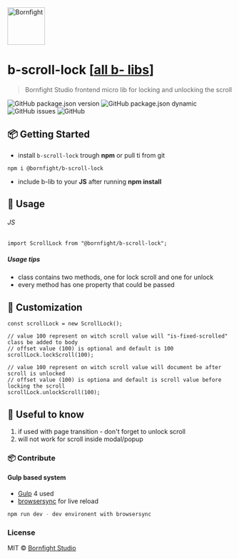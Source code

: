 <a href="https://www.bornfight.studio/">
<img width="84px" src="https://www.bornfight.com/wp-content/themes/bf/static/ui/BF-sign-dark.svg?" title="Bornfight" alt="Bornfight">
</a>

# b-scroll-lock [[all b- libs](https://github.com/bornfight-studio/b-lib-archive/)]
> Bornfight Studio frontend micro lib for locking and unlocking the scroll 

![GitHub package.json version](https://img.shields.io/github/package-json/v/bornfight-studio/b-scroll-lock?style=flat-square)
![GitHub package.json dynamic](https://img.shields.io/github/package-json/keywords/bornfight-studio/b-scroll-lock?style=flat-square)
![GitHub issues](https://img.shields.io/github/issues/bornfight-studio/b-scroll-lock?style=flat-square)
![GitHub](https://img.shields.io/github/license/bornfight-studio/b-scroll-lock?style=flat-square)

## 📦 Getting Started

- install `b-scroll-lock` trough __npm__ or pull ti from git

```
npm i @bornfight/b-scroll-lock
```

- include b-lib to your __JS__ after running __npm install__

## 🔨️ Usage 
###### JS
``` JS
import ScrollLock from "@bornfight/b-scroll-lock";
```

##### Usage tips
- class contains two methods, one for lock scroll and one for unlock 
- every method has one property that could be passed
     
## 💎 Customization

```JS
const scrollLock = new ScrollLock();

// value 100 represent on witch scroll value will "is-fixed-scrolled" class be added to body
// offset value (100) is optional and default is 100
scrollLock.lockScroll(100);

// value 100 represent on witch scroll value will document be after scroll is unlocked
// offset value (100) is optiona and default is scroll value before locking the scroll
scrollLock.unlockScroll(100);
```

## 🚀 Useful to know

1. if used with page transition - don't forget to unlock scroll
2. will not work for scroll inside modal/popup
   
### 📦 Contribute

#### Gulp based system 
 - [Gulp](https://gulpjs.com/) 4 used
 - [browsersync](https://browsersync.io/) for live reload
 
```bash
npm run dev - dev environent with browsersync
```

### License

MIT © [Bornfight Studio](https://www.bornfight.studio/)
